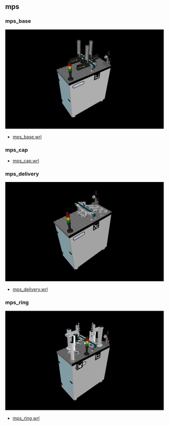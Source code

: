 <!---
 This file is automatically generated by the script 'create_preview_list.py'. Any changes will be lost 
-->

## mps

### mps_base

![mps_base](mps/mps_base/preview.png)

* [mps_base.wrl](mps/mps_base/mps_base.wrl?raw=true)

### mps_cap


* [mps_cap.wrl](mps/mps_cap/mps_cap.wrl?raw=true)

### mps_delivery

![mps_delivery](mps/mps_delivery/preview.png)

* [mps_delivery.wrl](mps/mps_delivery/mps_delivery.wrl?raw=true)

### mps_ring

![mps_ring](mps/mps_ring/preview.png)

* [mps_ring.wrl](mps/mps_ring/mps_ring.wrl?raw=true)

